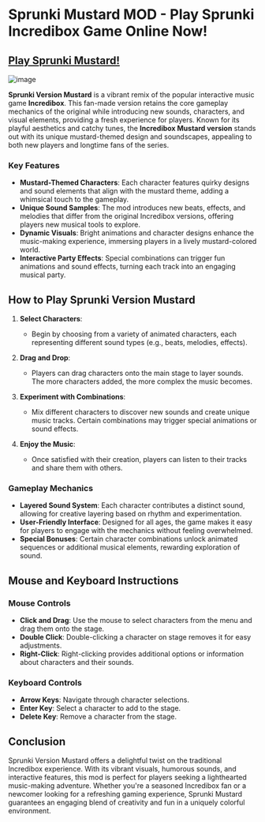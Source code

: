 # Sprunki Mustard MOD - Play Sprunki Incredibox Game Online Now!

## [Play Sprunki Mustard!](https://tinyurl.com/2y4s3m9d)

![image](https://github.com/user-attachments/assets/2a5ccad3-9db2-4384-8844-1ce656993b15)


**Sprunki Version Mustard** is a vibrant remix of the popular interactive music game **Incredibox**. This fan-made version retains the core gameplay mechanics of the original while introducing new sounds, characters, and visual elements, providing a fresh experience for players. Known for its playful aesthetics and catchy tunes, the **Incredibox Mustard version** stands out with its unique mustard-themed design and soundscapes, appealing to both new players and longtime fans of the series.

### Key Features

- **Mustard-Themed Characters**: Each character features quirky designs and sound elements that align with the mustard theme, adding a whimsical touch to the gameplay.
- **Unique Sound Samples**: The mod introduces new beats, effects, and melodies that differ from the original Incredibox versions, offering players new musical tools to explore.
- **Dynamic Visuals**: Bright animations and character designs enhance the music-making experience, immersing players in a lively mustard-colored world.
- **Interactive Party Effects**: Special combinations can trigger fun animations and sound effects, turning each track into an engaging musical party.

## How to Play Sprunki Version Mustard

1. **Select Characters**:
   - Begin by choosing from a variety of animated characters, each representing different sound types (e.g., beats, melodies, effects).

2. **Drag and Drop**:
   - Players can drag characters onto the main stage to layer sounds. The more characters added, the more complex the music becomes.

3. **Experiment with Combinations**:
   - Mix different characters to discover new sounds and create unique music tracks. Certain combinations may trigger special animations or sound effects.

4. **Enjoy the Music**:
   - Once satisfied with their creation, players can listen to their tracks and share them with others.

### Gameplay Mechanics

- **Layered Sound System**: Each character contributes a distinct sound, allowing for creative layering based on rhythm and experimentation.
- **User-Friendly Interface**: Designed for all ages, the game makes it easy for players to engage with the mechanics without feeling overwhelmed.
- **Special Bonuses**: Certain character combinations unlock animated sequences or additional musical elements, rewarding exploration of sound.

## Mouse and Keyboard Instructions

### Mouse Controls

- **Click and Drag**: Use the mouse to select characters from the menu and drag them onto the stage.
- **Double Click**: Double-clicking a character on stage removes it for easy adjustments.
- **Right-Click**: Right-clicking provides additional options or information about characters and their sounds.

### Keyboard Controls

- **Arrow Keys**: Navigate through character selections.
- **Enter Key**: Select a character to add to the stage.
- **Delete Key**: Remove a character from the stage.

## Conclusion

Sprunki Version Mustard offers a delightful twist on the traditional Incredibox experience. With its vibrant visuals, humorous sounds, and interactive features, this mod is perfect for players seeking a lighthearted music-making adventure. Whether you're a seasoned Incredibox fan or a newcomer looking for a refreshing gaming experience, Sprunki Mustard guarantees an engaging blend of creativity and fun in a uniquely colorful environment.
